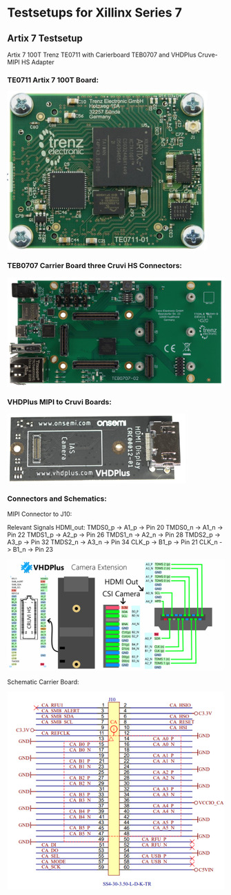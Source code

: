# Testsetups for Xillinx Series 7

## Artix 7 Testsetup

 Artix 7 100T Trenz TE0711 with Carierboard TEB0707 and VHDPlus Cruve-MIPI HS Adapter
 
 ### TE0711 Artix 7 100T Board:
 
<img src="/images/TE0711.png">

### TEB0707 Carrier Board three Cruvi HS Connectors:

<img src="/images/TEB0707.jpg" >

### VHDPlus MIPI to Cruvi Boards:

<img src="/images/CruviMipi.png">

### Connectors and Schematics:
MIPI Connector to J10:

Relevant Signals HDMI_out:
TMDS0_p -> A1_p -> Pin 20
TMDS0_n -> A1_n -> Pin 22
TMDS1_p -> A2_p -> Pin 26
TMDS1_n -> A2_n -> Pin 28
TMDS2_p -> A3_p -> Pin 32
TMDS2_n -> A3_n -> Pin 34
CLK_p   -> B1_p -> Pin 21
CLK_n   -> B1_n -> Pin 23


<img src="/images/CruviCam.png">


Schematic Carrier Board:

<img src="/images/Sche_car.png">
